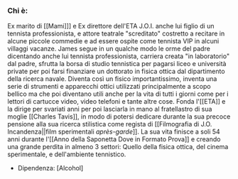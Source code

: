 ### Chi è:
Ex marito di [[Mami]]] e Ex direttore dell'ETA
J.O.I. anche lui figlio di un tennista professionista, e attore teatrale "screditato" costretto a recitare in alcune piccole commedie e ad essere ospite come tennista VIP in alcuni villaggi vacanze.
James segue in un qualche modo le orme del padre dicentando anche lui tennista professionista, carriera creata "in laboratorio" dal padre, sfrutta la borsa di studio tennistica per pagarsi liceo e università private per poi farsi finanziare un dottorato in fisica ottica dal dipartimento della ricerca navale. Diventa così un fisico importantissimo, inventa una serie di strumenti e apparecchi ottici utilizzati principalmente a scopo bellico ma che poi diventano utili anche per la vita di tutti i giorni come per i lettori di cartucce video, video telefoni e tante altre cose.
Fonda l'[[ETA]] e la dirige per svariati anni per poi lasciarla in mano al fratellastro di sua moglie [[Charles Tavis]], in modo di potersi dedicare durante la sua precoce pensione alla sua ricerca stilistica come regista di [[Filmografia di J.O. Incandenza||film sperimentali *après-garde*]].
La sua vita finisce a soli 54 anni durante l'[[Anno della Saponetta Dove in Formato Prova]] e creando una grande perdita in almeno 3 settori: Quello della fisica ottica, del cinema sperimentale, e dell'ambiente tennistico.

- Dipendenza: [Alcohol]